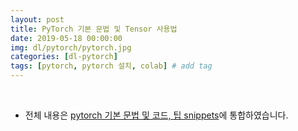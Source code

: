 ```yaml
---
layout: post
title: PyTorch 기본 문법 및 Tensor 사용법
date: 2019-05-18 00:00:00
img: dl/pytorch/pytorch.jpg
categories: [dl-pytorch] 
tags: [pytorch, pytorch 설치, colab] # add tag
---
```


<br>

- 전체 내용은 [pytorch 기본 문법 및 코드, 팁 snippets](https://gaussian37.github.io/dl-pytorch-snippets/)에 통합하였습니다.

<br>
